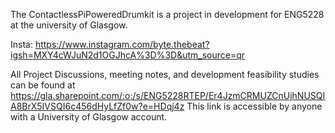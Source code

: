 The ContactlessPiPoweredDrumkit is a project in development for ENG5228 at the university of Glasgow.

Insta: https://www.instagram.com/byte.thebeat?igsh=MXY4cWJuN2d1OGJhcA%3D%3D&utm_source=qr

All Project Discussions, meeting notes, and development feasibility studies can be found at https://gla.sharepoint.com/:o:/s/ENG5228RTEP/Er4JzmCRMUZCnUjhNUSQIA8BrX5IVSQI6c456dHyLfZf0w?e=HDqj4z
This link is accessible by anyone with a University of Glasgow account.
